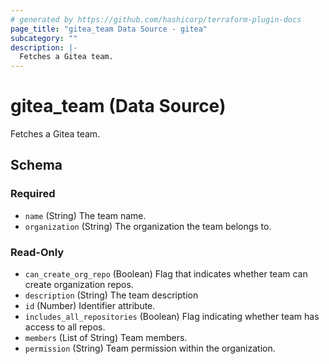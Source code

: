 ```yaml
---
# generated by https://github.com/hashicorp/terraform-plugin-docs
page_title: "gitea_team Data Source - gitea"
subcategory: ""
description: |-
  Fetches a Gitea team.
---
```


# gitea_team (Data Source)

Fetches a Gitea team.



<!-- schema generated by tfplugindocs -->
## Schema

### Required

- `name` (String) The team name.
- `organization` (String) The organization the team belongs to.

### Read-Only

- `can_create_org_repo` (Boolean) Flag that indicates whether team can create organization repos.
- `description` (String) The team description
- `id` (Number) Identifier attribute.
- `includes_all_repositories` (Boolean) Flag indicating whether team has access to all repos.
- `members` (List of String) Team members.
- `permission` (String) Team permission within the organization.



